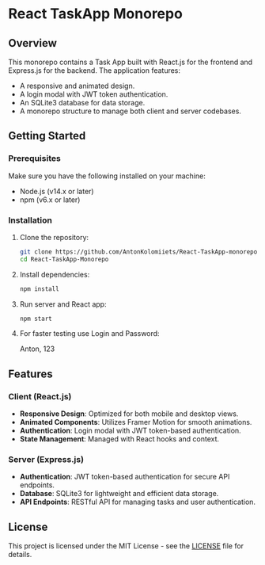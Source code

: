 # React TaskApp Monorepo

## Overview

This monorepo contains a Task App built with React.js for the frontend and Express.js for the backend. The application features:
- A responsive and animated design.
- A login modal with JWT token authentication.
- An SQLite3 database for data storage.
- A monorepo structure to manage both client and server codebases.

## Getting Started

### Prerequisites
Make sure you have the following installed on your machine:
- Node.js (v14.x or later)
- npm (v6.x or later)

### Installation

1. Clone the repository:

    ```sh
    git clone https://github.com/AntonKolomiiets/React-TaskApp-monorepo.git
    cd React-TaskApp-Monorepo
    ```

2. Install dependencies:

    ```sh
    npm install
    ```

3. Run server and React app:

    ```sh
    npm start
    ```

4. For faster testing use Login and Password:

    Anton, 123
    

## Features

### Client (React.js)
- **Responsive Design**: Optimized for both mobile and desktop views.
- **Animated Components**: Utilizes Framer Motion for smooth animations.
- **Authentication**: Login modal with JWT token-based authentication.
- **State Management**: Managed with React hooks and context.

### Server (Express.js)
- **Authentication**: JWT token-based authentication for secure API endpoints.
- **Database**: SQLite3 for lightweight and efficient data storage.
- **API Endpoints**: RESTful API for managing tasks and user authentication.

## License

This project is licensed under the MIT License - see the [LICENSE](LICENSE) file for details.
